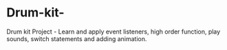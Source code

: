 # Drum-kit-
Drum kit Project - Learn and apply event listeners, high order function, play sounds, switch statements and adding animation.
